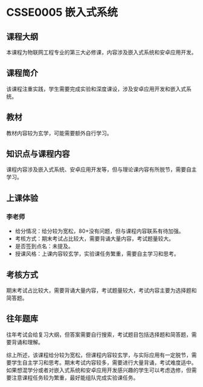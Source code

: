 # CSSE0005 嵌入式系统
## 课程大纲
本课程为物联网工程专业的第三大必修课，内容涉及嵌入式系统和安卓应用开发。

## 课程简介
该课程注重实践，学生需要完成实验和深度课设，涉及安卓应用开发和嵌入式系统。

## 教材
教材内容较为玄学，可能需要额外自行学习。

## 知识点与课程内容
课程内容涉及嵌入式系统、安卓应用开发等，但与理论课内容有所脱节，需要自主学习。

## 上课体验
### 李老师
- 给分情况：给分较为宽松，80+没有问题，但与课程内容联系有待加强。
- 考核方式：期末考试占比较大，需要背诵大量内容，考试题量较大。
- 是否签到点名：未提及。
- 授课风格：上课内容较玄学，实验课任务繁重，需要自主学习和思考。

## 考核方式
期末考试占比较大，需要背诵大量内容，考试题量较大，考试内容主要为选择题和简答题。

## 往年题库
往年考试会给复习大纲，但答案需要自行搜索，考试题目包括选择题和简答题，需要背诵和理解。

综上所述，该课程给分较为宽松，但课程内容较玄学，与实际应用有一定脱节，需要学生自主学习和思考。期末考试内容较多，需要进行大量背诵，考试难度适中。如果想混学分或者对嵌入式系统和安卓应用开发感兴趣的学生可以考虑选修，但需要注意课程任务较为繁重，最好能组队完成实验课任务。